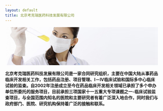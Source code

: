 ```yaml
---
layout: default
title: 北京考克瑞医药科技发展有限公司
---
```

<style>.bizmail_loginpanel{font-size:12px;width:300px;height:auto;border:1px solid #cccccc;background:#ffffff;}.bizmail_LoginBox{padding:10px 15px;}.bizmail_loginpanel h3{padding-bottom:5px;margin:0 0 5px 0;border-bottom:1px solid #cccccc;font-size:14px;}.bizmail_loginpanel form{margin:0;padding:0;}.bizmail_loginpanel input.text{font-size:12px;width:100px;height:20px;margin:0 2px;border:1px solid #C3C3C3;border-color:#7C7C7C #C3C3C3 #C3C3C3 #9A9A9A;}.bizmail_loginpanel .bizmail_column{height:28px;}.bizmail_loginpanel .bizmail_column label{display:block;float:left;width:30px;height:24px;line-height:24px;font-size:12px;}.bizmail_loginpanel .bizmail_column .bizmail_inputArea{float:left;width:240px;}.bizmail_loginpanel .bizmail_column span{font-size:12px;word-wrap:break-word;margin-left: 2px;line-height:200%;}.bizmail_loginpanel .bizmail_SubmitArea{margin-left:30px;clear:both;}.bizmail_loginpanel .bizmail_SubmitArea a{font-size:12px;margin-left:5px;}.bizmail_loginpanel select{width:110px;height:20px;margin:0 2px;}</style><script type="text/javascript" src="http://exmail.qq.com/zh_CN/htmledition/js_biz/outerlogin.js"  charset="gb18030"></script><script type="text/javascript">writeLoginPanel({domainlist:"co-cro.com", mode:"vertical"});</script>

![](/images/banner_1.jpg)

**北京考克瑞医药科技发展有限公司是一家合同研究组织，主要在中国大陆从事药品临床开发相关工作，包括药品注册、项目管理、I－IV临床试验和国际多中心临床试验的监查。自2002年注册成立至今在药品临床开发相关领域已承担了多个申办单位所委托的服务项目，目前承担三项国家十一五重大专项课题之一-临床试验监查项目，与全国范围内知名的医院和主要研究者有着广泛深入地合作，同时我们与政府部门、医院、研究机构保持着广泛的接触和联系。**
